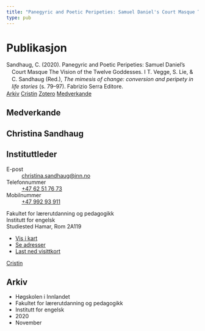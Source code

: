 ```yaml
---
title: "Panegyric and Poetic Peripeties: Samuel Daniel's Court Masque The Vision of the Twelve Goddesses"
type: pub
---
```

<h1>Publikasjon</h1>
<article id="csl-bib-container-8JW759KP" class="csl-bib-container">
  <div class="csl-bib-body" style="line-height: 1.35; padding-left: 1em; text-indent:-1em;">
  <div class="csl-entry">Sandhaug, C. (2020). Panegyric and Poetic Peripeties: Samuel Daniel&#x2019;s Court Masque The Vision of the Twelve Goddesses. I T. Vegge, S. Lie, &amp; C. Sandhaug (Red.), <i>The mimesis of change: conversion and peripety in life stories</i> (s. 79&#x2013;97). Fabrizio Serra Editore.</div>
</div>
  <div class="csl-bib-buttons">
    <a href="#taxonomy-article-8JW759KP" class="csl-bib-button">Arkiv</a>
    <a href="https://app.cristin.no/results/show.jsf?id=1844218" alt="Cristin URL" class="csl-bib-button">Cristin</a>
    <a href="http://zotero.org/groups/5022929/items/8JW759KP" alt="Zotero URL" class="csl-bib-button">Zotero</a>
    <a href="#contributors-article-8JW759KP" class="csl-bib-button">Medverkande</a>
  </div>
  <div id="csl-bib-meta-container-8JW759KP"></div>
</article>
<div id="csl-bib-meta-8JW759KP" class="csl-bib-meta">
  <article id="contributors-article-8JW759KP" class="contributors-article">
    <h1>Medverkande</h1>
    <div class="personas">
<div class="vrtx-hinn-person-card">
<div class="photo">
<i class="lar la-user-circle missing-person"></i>
</div>
<div class="info">
<hgroup><h1>Christina Sandhaug</h1>
<h2>Instituttleder</h2>
</hgroup><dl>
<dt>E-post</dt>
<dd>
<a href="mailto:christina.sandhaug@inn.no">christina.sandhaug@inn.no</a>
</dd>
<dt>Telefonnummer</dt>
<dd><a href="tel:+4762517673">
+47 62 51 76 73
</a></dd>
<dt>Mobilnummer</dt>
<dd><a href="tel:+4799293911">
+47 992 93 911
</a></dd>
</dl>
<p>
Fakultet for lærerutdanning og pedagogikk<br>
Institutt for engelsk<br>
Studiested Hamar,
Rom 2A119
</p>
<ul class="vrtx-hinn-links">
<li><a href="https://www.google.com/maps?q=60.79636,11.07506">Vis i kart</a></li>
<li><a href="https://www.inn.no/finn-en-ansatt/christina-sandhaug.html#vrtx-hinn-addresses">Se adresser</a></li>
<li><a href="https://www.inn.no/finn-en-ansatt/christina-sandhaug.html?vrtx=vcf">Last ned visittkort</a></li>
</ul>
</div>
</div>
<a href="https://app.cristin.no/persons/show.jsf?id=18745" alt="Cristin URL" class="personas-cristin">Cristin</a>
</div>
  </article>
  <article id="taxonomy-article-8JW759KP" class="taxonomy-article">
    <h1>Arkiv</h1>
    <ul>
      <li>Høgskolen i Innlandet</li>
      <li>Fakultet for lærerutdanning og pedagogikk</li>
      <li>Institutt for engelsk</li>
      <li>2020</li>
      <li>November</li>
    </ul>
  </article>
</div>
